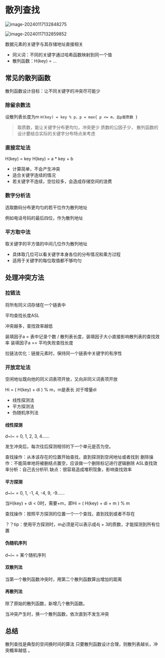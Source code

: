 # 散列查找

![image-20240117132848275](./images/image-20240117132848275.png)

![image-20240117132859852](./images/image-20240117132859852.png)

数据元素的关键字与其存储地址直接相关 

- 同义词：不同的关键字通过哈希函数映射到同一个值
- 散列函数：H(key) = ...


## 常见的散列函数

散列函数设计目标：让不同关键字的冲突尽可能少

### 除留余数法

设散列表长度为m
`H(key) = key % p，p = max{ p <= m，且p是质数 }`

> 取质数，能让关键字分布更均匀，冲突更少
> 质数的公因子少，
> 散列函数的设计要结合实际的关键字分布特点来考虑

### 直接定址法

H(key) = key 
H(key) = a * key + b

- 计算简单，不会产生冲突
- 适合关键字连续的情况
- 若关键字不连续，空位较多，会造成存储空间的浪费

### 数字分析法

选取数码分布更均匀的若干位作为散列地址

例如电话号码的最后四位，作为散列地址

### 平方取中法

取关键字的平方值的中间几位作为散列地址

- 具体取几位可以看关键字本身各位的分布情况和乘方过程
- 适用于关键字的每位取值都不够均匀


## 处理冲突方法

### 拉链法

将所有同义词存储在一个链表中

平均查找长度ASL

冲突越多，查找效率越低

装填因子a = 表中记录个数 / 散列表长度，装填因子大小直接影响散列表的查找效率
装填因子a == 平均失败查找长度

拉链法优化：链接元素时，保持同一个链表中关键字的有序性

### 开放定址法 

空闲地址既向他的同义词表项开放，又向非同义词表项开放

Hi =  ( H(key) + di ) %  m，m是表长
对于增量di

- 线性探测法
- 平方探测法
- 伪随机序列法

#### 线性探测

d~i~ = 0, 1, 2, 3, 4……

发生冲突后，每次往后探测相邻的下一个单元是否为空。

查找操作：从本该存在的位置开始查找，直到探测到空闲地址或者找到
删除操作：不能简单地将被删结点置空，应该做一个删除标记进行逻辑删除
ASL查找效率分析：自己去分析叭
缺点：很容易造成堆积现象，影响查找效率

#### 平方探测

d~i~ = 0, 1, -1, 4, -4, 9, -9……

当H(key) + di < 0时，需要+m，即Hi =  ( H(key) + di + m ) %  m

查找操作：按照平方探测的位置一个一个查找，直到找到或者不存在

？？tip：使用平方探测时，m必须是可以表示成4j + 3的质数，才能探测到所有位置

#### 伪随机序列

d~i~ = 某个随机序列

#### 双散列法

当第一个散列函数冲突时，用第二个散列函数算出增加的距离

#### 再散列法

除了原始的散列函数，新增几个散列函数。

当冲突产生时，换一个散列函数，依次直到不发生冲突





## 总结

散列查找是典型的空间换时间的算法
只要散列函数设计合理，则散列表越长，冲突概率越低 。